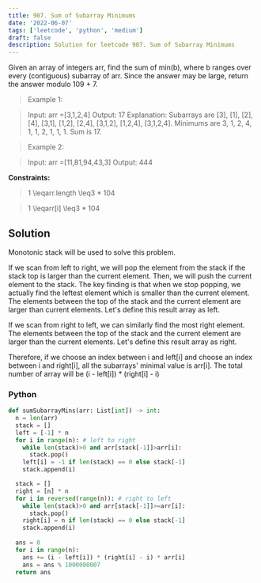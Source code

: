 ```yaml
---
title: 907. Sum of Subarray Minimums
date: '2022-06-07'
tags: ['leetcode', 'python', 'medium']
draft: false
description: Solution for leetcode 907. Sum of Subarray Minimums
---
```


 
Given an array of integers arr, find the sum of min(b), where b ranges over every (contiguous) subarray of arr. Since the answer may be large, return the answer modulo 109 + 7.

 >  Example 1:

 >  Input: arr <TeX>=</TeX>[3,1,2,4]
 >  Output: 17
 >  Explanation: 
 >  Subarrays are [3], [1], [2], [4], [3,1], [1,2], [2,4], [3,1,2], [1,2,4], [3,1,2,4]. 
 >  Minimums are 3, 1, 2, 4, 1, 1, 2, 1, 1, 1.
 >  Sum is 17.

 >  Example 2:

 >  Input: arr <TeX>=</TeX>[11,81,94,43,3]
 >  Output: 444

 **Constraints:**

 >  1 <TeX>\leq</TeX>arr.length <TeX>\leq</TeX>3 * 104

 >  1 <TeX>\leq</TeX>arr[i] <TeX>\leq</TeX>3 * 104

## Solution
Monotonic stack will be used to solve this problem. 

If we scan from left to right, we will pop the element from the stack if the stack top is larger than the current element. Then, we will push the current element to the stack. The key finding is that when we stop popping, we actually find the leftest element which is smaller than the current element. The elements between the top of the stack and the current element are larger than current elements. Let's define this result array as left. 

If we scan from right to left, we can similarly find the most right element. The elements between the top of the stack and the current element are larger than the current elements. Let's define this result array as right. 

Therefore, if we choose an index between i and left[i] and choose an index between i and right[i], all the subarrays' minimal value is arr[i]. The total number of array will be (i - left[i]) * (right[i] - i)


### Python
```python
def sumSubarrayMins(arr: List[int]) -> int:
  n = len(arr)
  stack = []
  left = [-1] * n
  for i in range(n): # left to right
    while len(stack)>0 and arr[stack[-1]]>arr[i]:
      stack.pop()
    left[i] = -1 if len(stack) == 0 else stack[-1]
    stack.append(i)

  stack = []
  right = [n] * n
  for i in reversed(range(n)): # right to left
    while len(stack)>0 and arr[stack[-1]]>=arr[i]:
      stack.pop()
    right[i] = n if len(stack) == 0 else stack[-1]
    stack.append(i)
        
  ans = 0
  for i in range(n):
    ans += (i - left[i]) * (right[i] - i) * arr[i]
    ans = ans % 1000000007
  return ans 
```
